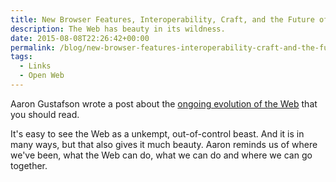 ```yaml
---
title: New Browser Features, Interoperability, Craft, and the Future of the Web
description: The Web has beauty in its wildness.
date: 2015-08-08T22:26:42+00:00
permalink: /blog/new-browser-features-interoperability-craft-and-the-future-of-the-web/
tags:
  - Links
  - Open Web
---
```


Aaron Gustafson wrote a post about the [ongoing evolution of the Web](http://www.aaron-gustafson.com/notebook/ramblings-on-new-browser-features-interoperability-craft-and-the-future-of-the-web/) that you should read.

It's easy to see the Web as a unkempt, out-of-control beast. And it is in many ways, but that also gives it much beauty. Aaron reminds us of where we've been, what the Web can do, what we can do and where we can go together.
